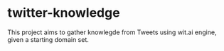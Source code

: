 # twitter-knowledge
This project aims to gather knowlegde from Tweets using wit.ai engine, given a starting domain set.
